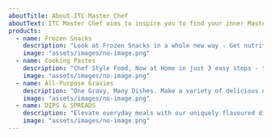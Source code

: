 ```yaml
---
aboutTitle: About ITC Master Chef
aboutText: ITC Master Chef aims to inspire you to find your inner Master Chef. It brings a range of quality ingredients and ready to cook products that make cooking even more exciting. All ITC Master Chef products offer the best quality, reduce preparation time and come with the ease of cooking & storage. We offer you a range of quality products to make your every day special.
products:
  - name: Frozen Snacks
    description: "Look at Frozen Snacks in a whole new way - Get nutrition, taste and variety all in one go!"
    image: "assets/images/no-image.png"
  - name: Cooking Pastes
    description: "Chef Style Food, Now at Home in just 3 easy steps - to turn every novice into a master chef!"
    image: "assets/images/no-image.png"
  - name: All-Purpose Gravies
    description: "One Gravy, Many Dishes. Make a variety of delicious dishes with just 1 gravy! #ReadyIn123"
    image: "assets/images/no-image.png"
  - name: DIPS & SPREADS
    description: "Elevate everyday meals with our uniquely flavoured dips & spreads! #DipItSpreadIt"
    image: "assets/images/no-image.png"
---
```

